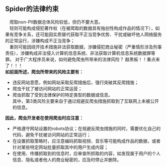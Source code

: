 ## Spider的法律约束
&emsp;爬取non-PII数据总体风险较低，但仍不要大意。  
&emsp;轻则可能构成侵犯著作权（在被爬取的数据具有独创性构成作品的情况下），如果有竞争关系，还可能因实质替代获取不正当竞争优势、干扰或破坏他人网络服务的正常运行，涉嫌构成不正当竞争；  
&emsp;重则可能因绕开技术措施非法获取数据，涉嫌侵犯商业秘密（严重情形涉及刑事责任），涉嫌构成非法侵入计算机信息系统、非法获取计算机信息系统数据罪等罪。
对于广大程序员来说，如何避免爬虫所带来的法律风险？
敲黑板！！重点来了！！！  
**如前面所述，爬虫所带来的风险主要有：**

* 违反网站意愿，例如网站采取反爬措施后，强行突破其反爬措施；
* 爬虫干扰了被访问网站的正常运营；
* 爬虫抓取了受到法律保护的特定类型的数据或信息。  
其中，第3类风险主要来自于通过规避反爬虫措施抓取到了互联网上未被公开的信息。

**因此，爬虫开发者在使用爬虫时应注意：**

* 严格遵守网站设置的robots协议；在规避反爬虫措施的同时，需要优化自己的代码，避免干扰被访问网站的正常运行；
* 在设置抓取策略时，应注意编码抓取视频、音乐等可能构成作品的数据，或者针对某些特定网站批量抓取其中的用户生成内容；
* 在使用、传播抓取到的信息时，应审查所抓取的内容，如发现属于用户的个人信息、隐私或者他人的商业秘密的，应及时停止并删除。